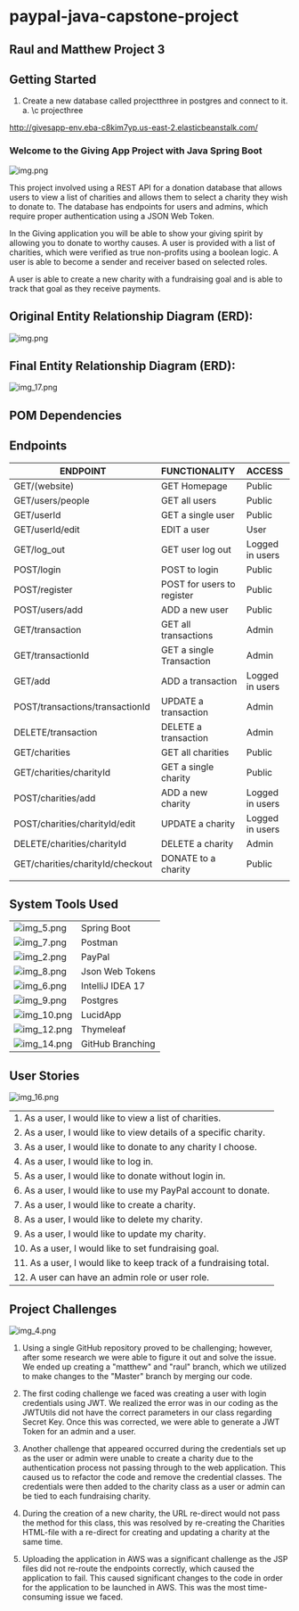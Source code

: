 # paypal-java-capstone-project

## Raul and Matthew Project 3


## Getting Started

1. Create a new database called projectthree in postgres and connect to it. a. \c projecthree

http://givesapp-env.eba-c8kim7yp.us-east-2.elasticbeanstalk.com/


### Welcome to the Giving App Project with Java Spring Boot

![img.png](images/img.png)


This project involved using a REST API for a donation database that allows users to view a list
of charities and allows them to select a charity they wish to donate to. The database has 
endpoints for users and admins, which require proper authentication using a JSON Web Token. 

In the Giving application you will be able to show your giving spirit by allowing you to donate
to worthy causes. A user is provided with a list of charities, which were verified as true non-profits
using a boolean logic. A user is able to become a sender and receiver based on selected roles.

A user is able to create a new charity with a fundraising goal and is able to
track that goal as they receive payments. 


## Original Entity Relationship Diagram (ERD):

![img.png](images/imgErd1.png)

## Final Entity Relationship Diagram (ERD):

![img_17.png](images/img_17.png)

## POM Dependencies


## Endpoints
|ENDPOINT  | FUNCTIONALITY  |ACCESS |
| --- | :--- | :---|
|GET/(website) | GET Homepage | Public
|GET/users/people | GET all users | Public
|GET/userId | GET a single user | Public
|GET/userId/edit | EDIT a user | User
|GET/log_out | GET user log out | Logged in users
|POST/login | POST to login | Public
|POST/register | POST for users to register | Public
|POST/users/add | ADD a new user | Public
|GET/transaction | GET all transactions | Admin
|GET/transactionId| GET a single Transaction | Admin
|GET/add | ADD a transaction | Logged in users
|POST/transactions/transactionId | UPDATE a transaction | Admin
|DELETE/transaction | DELETE a transaction | Admin
|GET/charities | GET all charities | Public
|GET/charities/charityId | GET a single charity | Public
|POST/charities/add | ADD a new charity | Logged in users
|POST/charities/charityId/edit | UPDATE a charity | Logged in users
|DELETE/charities/charityId | DELETE a charity | Admin
|GET/charities/charityId/checkout | DONATE to a charity | Public
| | |


## System Tools Used

|  |  |
| --- | :--- |
| ![img_5.png](images/img_5.png) | Spring Boot 
| ![img_7.png](images/img_7.png) | Postman
|![img_2.png](images/img_20.png)| PayPal
|![img_8.png](images/img_8.png)  | Json Web Tokens
|![img_6.png](images/img_6.png)  | IntelliJ IDEA 17
|![img_9.png](images/img_9.png) | Postgres
|![img_10.png](images/img_10.png) | LucidApp
|![img_12.png](images/img_12.png) | Thymeleaf
|![img_14.png](images/img_14.png) | GitHub Branching

## User Stories

![img_16.png](images/img_16.png)

| | 
|:---|
|1.	As a user, I would like to view a list of charities.
|2.	As a user, I would like to view details of a specific charity.
|3.	As a user, I would like to donate to any charity I choose.
|4.	As a user, I would like to log in.
|5.	As a user, I would like to donate without login in.
|6.	As a user, I would like to use my PayPal account to donate.
|7.	As a user, I would like to create a charity.
|8.	As a user, I would like to delete my charity.
|9.	As a user, I would like to update my charity.
|10. As a user, I would like to set fundraising goal.
|11. As a user, I would like to keep track of a fundraising total.
|12. A user can have an admin role or user role. 

## Project Challenges

![img_4.png](images/img_4.png)

1. Using a single GitHub repository proved to be challenging; however, after some research we
   were able to figure it out and solve the issue. We ended up creating a "matthew" and "raul" 
   branch, which we utilized to make changes to the "Master" branch by merging our code. 

2. The first coding challenge we faced was creating a user with login credentials using JWT. We realized 
   the error was in our coding as the JWTUtils did not have the correct parameters in our class regarding
   Secret Key. Once this was corrected, we were able to generate a JWT Token for an admin and a user. 

3. Another challenge that appeared occurred during the credentials set up as the user or admin were unable
   to create a charity due to the authentication process not passing through to the web application. This
   caused us to refactor the code and remove the credential classes. The credentials were then added to the
   charity class as a user or admin can be tied to each fundraising charity. 

4. During the creation of a new charity, the URL re-direct would not pass the method for this class, this was
   resolved by re-creating the Charities HTML-file with a re-direct for creating and updating a charity at
   the same time. 

5. Uploading the application in AWS was a significant challenge as the JSP files did not re-route the endpoints
   correctly, which caused the application to fail. This caused significant changes to the code in order for the
   application to be launched in AWS. This was the most time-consuming issue we faced. 

